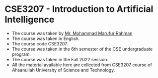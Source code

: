 

# CSE3207 - Introduction to Artificial Intelligence
- The course was taken by [Mr. Mohammad Marufur Rahman](https://www.aust.edu/cse/faculty_member/mr_mohammad_marufur_rahman)
- The course was taken in English.
- The course code  CSE3207. 
- The course was taken in the 6th semester of the CSE undergraduate program.
- The course was taken in the Fall 2022 session.
- All the material available here are collected from CSE3207 course of Ahsanullah University of Science and Technology. 
